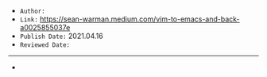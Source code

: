 

- `Author:` 
- `Link:` <https://sean-warman.medium.com/vim-to-emacs-and-back-a0025855037e>
- `Publish Date:` 2021.04.16
- `Reviewed Date:` 

---

-

